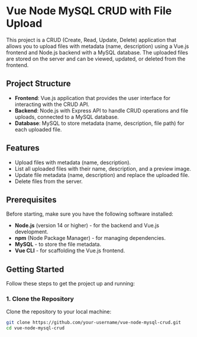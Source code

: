 # Vue Node MySQL CRUD with File Upload

This project is a CRUD (Create, Read, Update, Delete) application that allows you to upload files with metadata (name, description) using a Vue.js frontend and Node.js backend with a MySQL database. The uploaded files are stored on the server and can be viewed, updated, or deleted from the frontend.

## Project Structure

- **Frontend**: Vue.js application that provides the user interface for interacting with the CRUD API.
- **Backend**: Node.js with Express API to handle CRUD operations and file uploads, connected to a MySQL database.
- **Database**: MySQL to store metadata (name, description, file path) for each uploaded file.

## Features

- Upload files with metadata (name, description).
- List all uploaded files with their name, description, and a preview image.
- Update file metadata (name, description) and replace the uploaded file.
- Delete files from the server.

## Prerequisites

Before starting, make sure you have the following software installed:

- **Node.js** (version 14 or higher) - for the backend and Vue.js development.
- **npm** (Node Package Manager) - for managing dependencies.
- **MySQL** - to store the file metadata.
- **Vue CLI** - for scaffolding the Vue.js frontend.

## Getting Started

Follow these steps to get the project up and running:

### 1. Clone the Repository

Clone the repository to your local machine:

```bash
git clone https://github.com/your-username/vue-node-mysql-crud.git
cd vue-node-mysql-crud